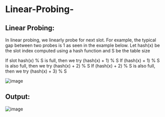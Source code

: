 # Linear-Probing-

## Linear Probing: 
In linear probing, we linearly probe for next slot. For example, the typical gap between two probes is 1 as seen in the example below. 
Let hash(x) be the slot index computed using a hash function and S be the table size 

If slot hash(x) % S is full, then we try (hash(x) + 1) % S
If (hash(x) + 1) % S is also full, then we try (hash(x) + 2) % S
If (hash(x) + 2) % S is also full, then we try (hash(x) + 3) % S 

![image](https://user-images.githubusercontent.com/69696459/130780319-124dabab-c346-4aa5-a052-8cb95277df19.png)

## Output: 
![image](https://user-images.githubusercontent.com/69696459/130780499-afaa6172-5d6f-4fc7-a0cd-36be88b93908.png)

